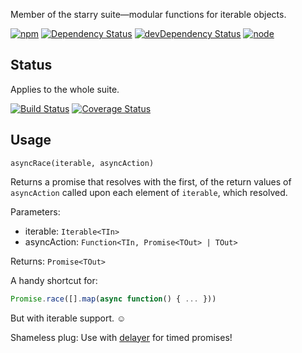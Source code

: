 Member of the starry suite—modular functions for iterable objects.

[![npm](https://img.shields.io/npm/v/starry.async-race.svg?style=flat-square)](https://www.npmjs.com/package/starry.async-race) [![Dependency Status](https://img.shields.io/david/starry.async-race.svg?style=flat-square)](https://david-dm.org/starry.async-race) [![devDependency Status](https://img.shields.io/david/dev/starry.async-race.svg?style=flat-square)](https://david-dm.org/starry.async-race#info=devDependencies) [![node](https://img.shields.io/node/v/starry.async-race.svg?style=flat-square)](https://nodejs.org/en/download/)

## Status

Applies to the whole suite.

[![Build Status](https://img.shields.io/travis/seangenabe/starry.svg?style=flat-square)](https://travis-ci.org/seangenabe/starry) [![Coverage Status](https://img.shields.io/coveralls/seangenabe/starry.svg?style=flat-square)](https://coveralls.io/github/seangenabe/starry)

## Usage

`asyncRace(iterable, asyncAction)`

Returns a promise that resolves with the first, of the return values of `asyncAction` called upon each element of `iterable`, which resolved.

Parameters:
* iterable: `Iterable<TIn>`
* asyncAction: `Function<TIn, Promise<TOut> | TOut>`

Returns: `Promise<TOut>`

A handy shortcut for:
```javascript
Promise.race([].map(async function() { ... }))
```

But with iterable support. ☺

Shameless plug: Use with [delayer](https://www.npmjs.com/package/delayer) for timed promises!

